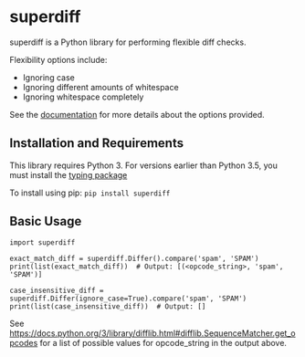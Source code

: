 # superdiff

superdiff is a Python library for performing flexible diff checks. 

Flexibility options include:
- Ignoring case
- Ignoring different amounts of whitespace
- Ignoring whitespace completely

See the [documentation](http://superdiff.readthedocs.io/en/latest/) for more details about the options provided.

## Installation and Requirements
This library requires Python 3. For versions earlier than Python 3.5, you must install the [typing package](https://pypi.python.org/pypi/typing)

To install using pip: `pip install superdiff`

## Basic Usage
```
import superdiff

exact_match_diff = superdiff.Differ().compare('spam', 'SPAM')
print(list(exact_match_diff))  # Output: [(<opcode_string>, 'spam', 'SPAM')]

case_insensitive_diff = superdiff.Differ(ignore_case=True).compare('spam', 'SPAM')
print(list(case_insensitive_diff))  # Output: []
```
See https://docs.python.org/3/library/difflib.html#difflib.SequenceMatcher.get_opcodes for a list of possible values for opcode_string in the output above.
